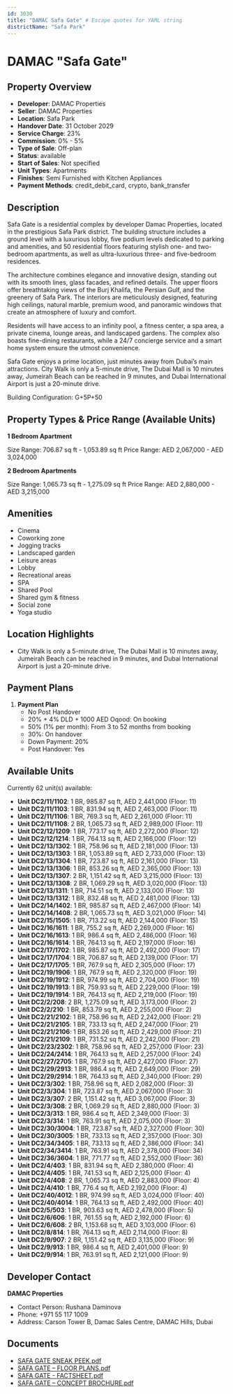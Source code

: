 ```yaml
---
id: 3030
title: "DAMAC Safa Gate" # Escape quotes for YAML string
districtName: "Safa Park"
---
```


# DAMAC "Safa Gate"

## Property Overview
- **Developer**: DAMAC Properties
- **Seller**: DAMAC Properties
- **Location**: Safa Park
- **Handover Date**: 31 October 2029
- **Service Charge**: 23%
- **Commission**: 0% - 5%
- **Type of Sale**: Off-plan
- **Status**: available
- **Start of Sales**: Not specified
- **Unit Types**: Apartments
- **Finishes**: Semi Furnished with Kitchen Appliances
- **Payment Methods**: credit_debit_card, crypto, bank_transfer

## Description
Safa Gate is a residential complex by developer Damac Properties, located in the prestigious Safa Park district. The building structure includes a ground level with a luxurious lobby, five podium levels dedicated to parking and amenities, and 50 residential floors featuring stylish one- and two-bedroom apartments, as well as ultra-luxurious three- and five-bedroom residences.

The architecture combines elegance and innovative design, standing out with its smooth lines, glass facades, and refined details. The upper floors offer breathtaking views of the Burj Khalifa, the Persian Gulf, and the greenery of Safa Park. The interiors are meticulously designed, featuring high ceilings, natural marble, premium wood, and panoramic windows that create an atmosphere of luxury and comfort.

Residents will have access to an infinity pool, a fitness center, a spa area, a private cinema, lounge areas, and landscaped gardens. The complex also boasts fine-dining restaurants, while a 24/7 concierge service and a smart home system ensure the utmost convenience.

Safa Gate enjoys a prime location, just minutes away from Dubai’s main attractions. City Walk is only a 5-minute drive, The Dubai Mall is 10 minutes away, Jumeirah Beach can be reached in 9 minutes, and Dubai International Airport is just a 20-minute drive.

Building Configuration: G+5P+50

## Property Types & Price Range (Available Units)
**1 Bedroom Apartment**

Size Range: 706.87 sq ft - 1,053.89 sq ft
Price Range: AED 2,067,000 - AED 3,024,000

**2 Bedroom Apartments**

Size Range: 1,065.73 sq ft - 1,275.09 sq ft
Price Range: AED 2,880,000 - AED 3,215,000

## Amenities
- Cinema
- Coworking zone
- Jogging tracks
- Landscaped garden
- Leisure areas
- Lobby
- Recreational areas
- SPA
- Shared Pool
- Shared gym & fitness
- Social zone
- Yoga studio

## Location Highlights
- City Walk is only a 5-minute drive, The Dubai Mall is 10 minutes away, Jumeirah Beach can be reached in 9 minutes, and Dubai International Airport is just a 20-minute drive.

## Payment Plans
1. **Payment Plan**
   - No Post Handover
   - 20% + 4% DLD + 1000 AED Oqood: On booking
   - 50% (1% per month): From 3 to 52 months from booking
   - 30%: On handover
   - Down Payment: 20%
   - Post Handover: Yes

## Available Units
Currently 62 unit(s) available:
- **Unit DC2/11/1102**: 1 BR, 985.87 sq ft, AED 2,441,000 (Floor: 11)
- **Unit DC2/11/1103**: 1 BR, 831.94 sq ft, AED 2,463,000 (Floor: 11)
- **Unit DC2/11/1106**: 1 BR, 769.3 sq ft, AED 2,261,000 (Floor: 11)
- **Unit DC2/11/1108**: 2 BR, 1,065.73 sq ft, AED 2,989,000 (Floor: 11)
- **Unit DC2/12/1209**: 1 BR, 773.17 sq ft, AED 2,272,000 (Floor: 12)
- **Unit DC2/12/1214**: 1 BR, 764.13 sq ft, AED 2,166,000 (Floor: 12)
- **Unit DC2/13/1302**: 1 BR, 758.96 sq ft, AED 2,181,000 (Floor: 13)
- **Unit DC2/13/1303**: 1 BR, 1,053.89 sq ft, AED 2,733,000 (Floor: 13)
- **Unit DC2/13/1304**: 1 BR, 723.87 sq ft, AED 2,161,000 (Floor: 13)
- **Unit DC2/13/1306**: 1 BR, 853.26 sq ft, AED 2,365,000 (Floor: 13)
- **Unit DC2/13/1307**: 2 BR, 1,151.42 sq ft, AED 3,215,000 (Floor: 13)
- **Unit DC2/13/1308**: 2 BR, 1,069.29 sq ft, AED 3,020,000 (Floor: 13)
- **Unit DC2/13/1311**: 1 BR, 714.51 sq ft, AED 2,133,000 (Floor: 13)
- **Unit DC2/13/1312**: 1 BR, 832.48 sq ft, AED 2,481,000 (Floor: 13)
- **Unit DC2/14/1402**: 1 BR, 985.87 sq ft, AED 2,467,000 (Floor: 14)
- **Unit DC2/14/1408**: 2 BR, 1,065.73 sq ft, AED 3,021,000 (Floor: 14)
- **Unit DC2/15/1505**: 1 BR, 713.22 sq ft, AED 2,144,000 (Floor: 15)
- **Unit DC2/16/1611**: 1 BR, 755.2 sq ft, AED 2,269,000 (Floor: 16)
- **Unit DC2/16/1613**: 1 BR, 986.4 sq ft, AED 2,486,000 (Floor: 16)
- **Unit DC2/16/1614**: 1 BR, 764.13 sq ft, AED 2,197,000 (Floor: 16)
- **Unit DC2/17/1702**: 1 BR, 985.87 sq ft, AED 2,492,000 (Floor: 17)
- **Unit DC2/17/1704**: 1 BR, 706.87 sq ft, AED 2,139,000 (Floor: 17)
- **Unit DC2/17/1705**: 1 BR, 767.9 sq ft, AED 2,305,000 (Floor: 17)
- **Unit DC2/19/1906**: 1 BR, 767.9 sq ft, AED 2,320,000 (Floor: 19)
- **Unit DC2/19/1912**: 1 BR, 974.99 sq ft, AED 2,704,000 (Floor: 19)
- **Unit DC2/19/1913**: 1 BR, 759.93 sq ft, AED 2,229,000 (Floor: 19)
- **Unit DC2/19/1914**: 1 BR, 764.13 sq ft, AED 2,219,000 (Floor: 19)
- **Unit DC2/2/208**: 2 BR, 1,275.09 sq ft, AED 3,173,000 (Floor: 2)
- **Unit DC2/2/210**: 1 BR, 853.79 sq ft, AED 2,255,000 (Floor: 2)
- **Unit DC2/21/2102**: 1 BR, 758.96 sq ft, AED 2,242,000 (Floor: 21)
- **Unit DC2/21/2105**: 1 BR, 733.13 sq ft, AED 2,247,000 (Floor: 21)
- **Unit DC2/21/2106**: 1 BR, 853.26 sq ft, AED 2,429,000 (Floor: 21)
- **Unit DC2/21/2109**: 1 BR, 731.52 sq ft, AED 2,242,000 (Floor: 21)
- **Unit DC2/23/2302**: 1 BR, 758.96 sq ft, AED 2,257,000 (Floor: 23)
- **Unit DC2/24/2414**: 1 BR, 764.13 sq ft, AED 2,257,000 (Floor: 24)
- **Unit DC2/27/2705**: 1 BR, 767.9 sq ft, AED 2,427,000 (Floor: 27)
- **Unit DC2/29/2913**: 1 BR, 986.4 sq ft, AED 2,649,000 (Floor: 29)
- **Unit DC2/29/2914**: 1 BR, 764.13 sq ft, AED 2,340,000 (Floor: 29)
- **Unit DC2/3/302**: 1 BR, 758.96 sq ft, AED 2,082,000 (Floor: 3)
- **Unit DC2/3/304**: 1 BR, 723.87 sq ft, AED 2,067,000 (Floor: 3)
- **Unit DC2/3/307**: 2 BR, 1,151.42 sq ft, AED 3,067,000 (Floor: 3)
- **Unit DC2/3/308**: 2 BR, 1,069.29 sq ft, AED 2,880,000 (Floor: 3)
- **Unit DC2/3/313**: 1 BR, 986.4 sq ft, AED 2,349,000 (Floor: 3)
- **Unit DC2/3/314**: 1 BR, 763.91 sq ft, AED 2,075,000 (Floor: 3)
- **Unit DC2/30/3004**: 1 BR, 723.87 sq ft, AED 2,327,000 (Floor: 30)
- **Unit DC2/30/3005**: 1 BR, 733.13 sq ft, AED 2,357,000 (Floor: 30)
- **Unit DC2/34/3405**: 1 BR, 733.13 sq ft, AED 2,386,000 (Floor: 34)
- **Unit DC2/34/3414**: 1 BR, 763.91 sq ft, AED 2,378,000 (Floor: 34)
- **Unit DC2/36/3604**: 1 BR, 771.77 sq ft, AED 2,552,000 (Floor: 36)
- **Unit DC2/4/403**: 1 BR, 831.94 sq ft, AED 2,380,000 (Floor: 4)
- **Unit DC2/4/405**: 1 BR, 741.53 sq ft, AED 2,125,000 (Floor: 4)
- **Unit DC2/4/408**: 2 BR, 1,065.73 sq ft, AED 2,883,000 (Floor: 4)
- **Unit DC2/4/410**: 1 BR, 776.4 sq ft, AED 2,192,000 (Floor: 4)
- **Unit DC2/40/4012**: 1 BR, 974.99 sq ft, AED 3,024,000 (Floor: 40)
- **Unit DC2/40/4014**: 1 BR, 764.13 sq ft, AED 2,492,000 (Floor: 40)
- **Unit DC2/5/503**: 1 BR, 903.63 sq ft, AED 2,478,000 (Floor: 5)
- **Unit DC2/6/606**: 1 BR, 761.55 sq ft, AED 2,192,000 (Floor: 6)
- **Unit DC2/6/608**: 2 BR, 1,153.68 sq ft, AED 3,103,000 (Floor: 6)
- **Unit DC2/8/814**: 1 BR, 764.13 sq ft, AED 2,114,000 (Floor: 8)
- **Unit DC2/9/907**: 2 BR, 1,151.42 sq ft, AED 3,135,000 (Floor: 9)
- **Unit DC2/9/913**: 1 BR, 986.4 sq ft, AED 2,401,000 (Floor: 9)
- **Unit DC2/9/914**: 1 BR, 763.91 sq ft, AED 2,121,000 (Floor: 9)

## Developer Contact
**DAMAC Properties**
- Contact Person: Rushana Daminova
- Phone: +971 55 117 1009
- Address: Carson Tower B, Damac Sales Centre, DAMAC Hills, Dubai

## Documents
- [SAFA GATE SNEAK PEEK.pdf](https://cdn.geniemap.net/2025/03/01/GhArpIfen0EZIAy5dwXZQMEVzmSLUOvjNnZuI2rP.pdf)
- [SAFA GATE – FLOOR PLANS.pdf](https://cdn.geniemap.net/2025/03/04/O6LxWwfxaOYR2BA1ZRJKn8mLBlYRK1zFuMNIN0JG.pdf)
- [SAFA GATE - FACTSHEET.pdf](https://cdn.geniemap.net/2025/03/04/m1vJFhRMN7HgEcHTZV4v9bza1P2TNBkZL4yaXtcc.pdf)
- [SAFA GATE – CONCEPT BROCHURE.pdf](https://cdn.geniemap.net/2025/03/04/6Ig9yGTivRejoKyrcwVmLWnatADJoFu6yTyVINC7.pdf)
